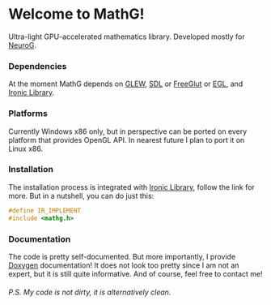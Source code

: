 # Welcome to MathG!
Ultra-light GPU-accelerated mathematics library. Developed mostly for [NeuroG](https://github.com/Meta-chan/NeuroG).

### Dependencies
At the moment MathG depends on [GLEW](http://glew.sourceforge.net), [SDL](https://www.libsdl.org) or [FreeGlut](http://freeglut.sourceforge.net) or [EGL](https://www.khronos.org/egl/), and [Ironic Library](https://github.com/Meta-chan/ironic_library).

### Platforms
Currently Windows x86 only, but in perspective can be ported on every platform that provides OpenGL API. In nearest future I plan to port it on Linux x86.

### Installation
The installation process is integrated with [Ironic Library](https://github.com/Meta-chan/ironic_library), follow the link for more. But in a nutshell, you can do just this:
```c++
#define IR_IMPLEMENT
#include <mathg.h>
```

### Documentation
The code is pretty self-documented. But more importantly, I provide [Doxygen](https://www.doxygen.nl/manual/starting.html) documentation! It does not look too pretty since I am not an expert, but it is still quite informative. And of course, feel free to contact me!

###### P.S. My code is not dirty, it is alternatively clean.